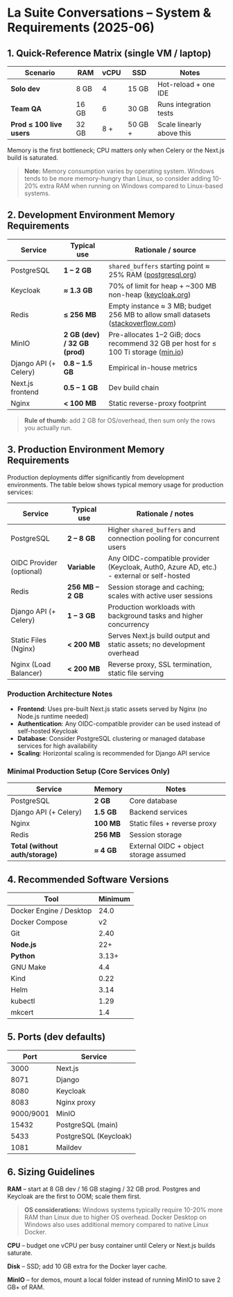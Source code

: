 # La Suite Conversations – System & Requirements (2025-06)

## 1. Quick-Reference Matrix (single VM / laptop)

| Scenario                  | RAM   | vCPU | SSD     | Notes                     |
|---------------------------|-------|------|---------|---------------------------|
| **Solo dev**              | 8 GB  | 4    | 15 GB   | Hot-reload + one IDE      |
| **Team QA**               | 16 GB | 6    | 30 GB   | Runs integration tests    |
| **Prod ≤ 100 live users** | 32 GB | 8 +  | 50 GB + | Scale linearly above this |

Memory is the first bottleneck; CPU matters only when Celery or the Next.js build is saturated.

> **Note:** Memory consumption varies by operating system. Windows tends to be more memory-hungry than Linux, so consider adding 10-20% extra RAM when running on Windows compared to Linux-based systems.

## 2. Development Environment Memory Requirements

| Service               | Typical use                   | Rationale / source                                                                      |
|-----------------------|-------------------------------|-----------------------------------------------------------------------------------------|
| PostgreSQL            | **1 – 2 GB**                  | `shared_buffers` starting point ≈ 25% RAM ([postgresql.org][1])                         |
| Keycloak              | **≈ 1.3 GB**                  | 70% of limit for heap + ~300 MB non-heap ([keycloak.org][2])                            |
| Redis                 | **≤ 256 MB**                  | Empty instance ≈ 3 MB; budget 256 MB to allow small datasets ([stackoverflow.com][3])   |
| MinIO                 | **2 GB (dev) / 32 GB (prod)** | Pre-allocates 1–2 GiB; docs recommend 32 GB per host for ≤ 100 Ti storage ([min.io][4]) |
| Django API (+ Celery) | **0.8 – 1.5 GB**              | Empirical in-house metrics                                                              |
| Next.js frontend      | **0.5 – 1 GB**                | Dev build chain                                                                         |
| Nginx                 | **< 100 MB**                  | Static reverse-proxy footprint                                                          |

[1]: https://www.postgresql.org/docs/9.1/runtime-config-resource.html "PostgreSQL: Documentation: 9.1: Resource Consumption"
[2]: https://www.keycloak.org/high-availability/concepts-memory-and-cpu-sizing "Concepts for sizing CPU and memory resources - Keycloak"
[3]: https://stackoverflow.com/questions/45233052/memory-footprint-for-redis-empty-instance "Memory footprint for Redis empty instance - Stack Overflow"
[4]: https://min.io/docs/minio/kubernetes/upstream/operations/checklists/hardware.html "Hardware Checklist — MinIO Object Storage for Kubernetes"
[5]: https://discuss.yjs.dev/t/understanding-memory-requirements-for-production-usage/198 "Understanding memory requirements for production usage - Yjs Community"

> **Rule of thumb:** add 2 GB for OS/overhead, then sum only the rows you actually run.

## 3. Production Environment Memory Requirements

Production deployments differ significantly from development environments. The table below shows typical memory usage for production services:

| Service                   | Typical use                 | Rationale / notes                                                                        |
|---------------------------|-----------------------------|------------------------------------------------------------------------------------------|
| PostgreSQL                | **2 – 8 GB**                | Higher `shared_buffers` and connection pooling for concurrent users                      |
| OIDC Provider (optional)  | **Variable**                | Any OIDC-compatible provider (Keycloak, Auth0, Azure AD, etc.) - external or self-hosted |
| Redis                     | **256 MB – 2 GB**           | Session storage and caching; scales with active user sessions                            |
| Django API (+ Celery)     | **1 – 3 GB**                | Production workloads with background tasks and higher concurrency                        |
| Static Files (Nginx)      | **< 200 MB**                | Serves Next.js build output and static assets; no development overhead                   |
| Nginx (Load Balancer)     | **< 200 MB**                | Reverse proxy, SSL termination, static file serving                                      |

### Production Architecture Notes

- **Frontend**: Uses pre-built Next.js static assets served by Nginx (no Node.js runtime needed)
- **Authentication**: Any OIDC-compatible provider can be used instead of self-hosted Keycloak
- **Database**: Consider PostgreSQL clustering or managed database services for high availability
- **Scaling**: Horizontal scaling is recommended for Django API service

### Minimal Production Setup (Core Services Only)

| Service                          | Memory     | Notes                                  |
|----------------------------------|------------|----------------------------------------|
| PostgreSQL                       | **2 GB**   | Core database                          |
| Django API (+ Celery)            | **1.5 GB** | Backend services                       |
| Nginx                            | **100 MB** | Static files + reverse proxy           |
| Redis                            | **256 MB** | Session storage                        |
| **Total (without auth/storage)** | **≈ 4 GB** | External OIDC + object storage assumed |

## 4. Recommended Software Versions

| Tool                    | Minimum |
|-------------------------|---------|
| Docker Engine / Desktop | 24.0    |
| Docker Compose          | v2      |
| Git                     | 2.40    |
| **Node.js**             | 22+     |
| **Python**              | 3.13+   |
| GNU Make                | 4.4     |
| Kind                    | 0.22    |
| Helm                    | 3.14    |
| kubectl                 | 1.29    |
| mkcert                  | 1.4     |


## 5. Ports (dev defaults)

| Port      | Service               |
|-----------|-----------------------|
| 3000      | Next.js               |
| 8071      | Django                |
| 8080      | Keycloak              |
| 8083      | Nginx proxy           |
| 9000/9001 | MinIO                 |
| 15432     | PostgreSQL (main)     |
| 5433      | PostgreSQL (Keycloak) |
| 1081      | Maildev               |

## 6. Sizing Guidelines

**RAM** – start at 8 GB dev / 16 GB staging / 32 GB prod. Postgres and Keycloak are the first to OOM; scale them first.

> **OS considerations:** Windows systems typically require 10-20% more RAM than Linux due to higher OS overhead. Docker Desktop on Windows also uses additional memory compared to native Linux Docker.

**CPU** – budget one vCPU per busy container until Celery or Next.js builds saturate.

**Disk** – SSD; add 10 GB extra for the Docker layer cache.

**MinIO** – for demos, mount a local folder instead of running MinIO to save 2 GB+ of RAM.
